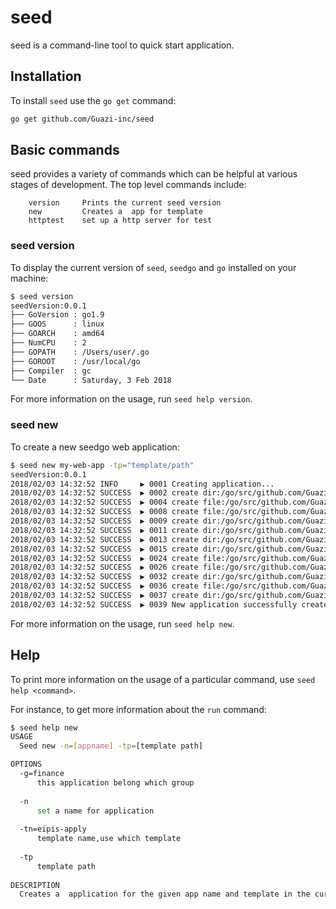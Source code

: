 seed
===

seed is a command-line tool to quick start  application.

## Installation

To install `seed` use the `go get` command:

```bash
go get github.com/Guazi-inc/seed
```

## Basic commands

seed provides a variety of commands which can be helpful at various stages of development. The top level commands include:

```
    version     Prints the current seed version
    new         Creates a  app for template
    httptest    set up a http server for test

```

### seed version

To display the current version of `seed`, `seedgo` and `go` installed on your machine:

```bash
$ seed version
seedVersion:0.0.1
├── GoVersion : go1.9
├── GOOS      : linux
├── GOARCH    : amd64
├── NumCPU    : 2
├── GOPATH    : /Users/user/.go
├── GOROOT    : /usr/local/go
├── Compiler  : gc
└── Date      : Saturday, 3 Feb 2018
```
For more information on the usage, run `seed help version`.

### seed new

To create a new seedgo web application:

```bash
$ seed new my-web-app -tp="template/path"
seedVersion:0.0.1
2018/02/03 14:32:52 INFO     ▶ 0001 Creating application...
2018/02/03 14:32:52 SUCCESS  ▶ 0002 create dir:/go/src/github.com/Guazi-inc/seed/explame/
2018/02/03 14:32:52 SUCCESS  ▶ 0004 create file:/go/src/github.com/Guazi-inc/seed/explame/.gitgnore
2018/02/03 14:32:52 SUCCESS  ▶ 0008 create file:/go/src/github.com/Guazi-inc/seed/explame/README.md
2018/02/03 14:32:52 SUCCESS  ▶ 0009 create dir:/go/src/github.com/Guazi-inc/seed/explame/cmd/consumer/
2018/02/03 14:32:52 SUCCESS  ▶ 0011 create dir:/go/src/github.com/Guazi-inc/seed/explame/cmd/grpcserver/
2018/02/03 14:32:52 SUCCESS  ▶ 0013 create dir:/go/src/github.com/Guazi-inc/seed/explame/cmd/grpcweb/
2018/02/03 14:32:52 SUCCESS  ▶ 0015 create dir:/go/src/github.com/Guazi-inc/seed/explame/databases/
2018/02/03 14:32:52 SUCCESS  ▶ 0024 create file:/go/src/github.com/Guazi-inc/seed/explame/gip.yml
2018/02/03 14:32:52 SUCCESS  ▶ 0026 create file:/go/src/github.com/Guazi-inc/seed/explame/gometalinter.json
2018/02/03 14:32:52 SUCCESS  ▶ 0032 create dir:/go/src/github.com/Guazi-inc/seed/explame/model/
2018/02/03 14:32:52 SUCCESS  ▶ 0036 create file:/go/src/github.com/Guazi-inc/seed/explame/requirements.txt
2018/02/03 14:32:52 SUCCESS  ▶ 0037 create dir:/go/src/github.com/Guazi-inc/seed/explame/service/
2018/02/03 14:32:52 SUCCESS  ▶ 0039 New application successfully created!

```

For more information on the usage, run `seed help new`.

## Help

To print more information on the usage of a particular command, use `seed help <command>`.

For instance, to get more information about the `run` command:

```bash
$ seed help new
USAGE
  Seed new -n=[appname] -tp=[template path]

OPTIONS
  -g=finance
      this application belong which group
  
  -n
      set a name for application
  
  -tn=eipis-apply
      template name,use which template
  
  -tp
      template path
  
DESCRIPTION
  Creates a  application for the given app name and template in the current directory.
```